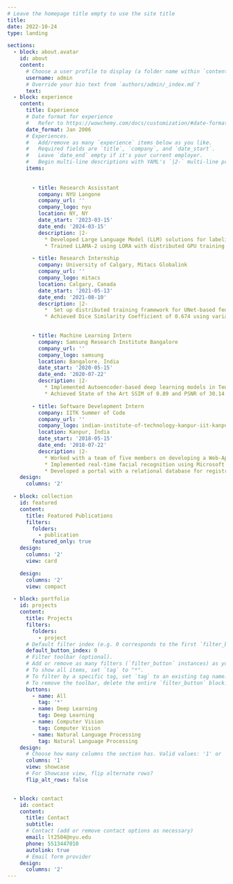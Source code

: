 ```yaml
---
# Leave the homepage title empty to use the site title
title:
date: 2022-10-24
type: landing

sections:
  - block: about.avatar
    id: about
    content:
      # Choose a user profile to display (a folder name within `content/authors/`)
      username: admin
      # Override your bio text from `authors/admin/_index.md`?
      text:
  - block: experience
    content:
      title: Experience
      # Date format for experience
      #   Refer to https://wowchemy.com/docs/customization/#date-format
      date_format: Jan 2006
      # Experiences.
      #   Add/remove as many `experience` items below as you like.
      #   Required fields are `title`, `company`, and `date_start`.
      #   Leave `date_end` empty if it's your current employer.
      #   Begin multi-line descriptions with YAML's `|2-` multi-line prefix.
      items:
       
          
        - title: Research Assisstant
          company: NYU Langone
          company_url: ''
          company_logo: nyu
          location: NY, NY
          date_start: '2023-03-15'
          date_end: '2024-03-15'
          description: |2-
            * Developed Large Language Model (LLM) solutions for labeling medical reports with labels along with explanations
            * Trained LLAMA-2 using LORA with distributed GPU training in PyTorch to improve Macro F1 score to 0.89

        - title: Research Internship
          company: University of Calgary, Mitacs Globalink 
          company_url: ''
          company_logo: mitacs
          location: Calgary, Canada
          date_start: '2021-05-13'
          date_end: '2021-08-10'
          description: |2-
            *  Set up distributed training framework for UNet-based federated learning models in brain tumor segmentation
            * Achieved Dice Similarity Coefficient of 0.674 using variable local tuning of client parameters implemented in PyTorch

         
        - title: Machine Learning Intern
          company: Samsung Research Institute Bangalore
          company_url: ''
          company_logo: samsung
          location: Bangalore, India
          date_start: '2020-05-15'
          date_end: '2020-07-22'
          description: |2-
            * Implemented Autoencoder-based deep learning models in TensorFlow for denoising grainy, low-light videos
            * Achieved State of the Art SSIM of 0.89 and PSNR of 30.14 in high-quality video generation using perceptual loss

        - title: Software Development Intern
          company: IITK Summer of Code
          company_url: ''
          company_logo: indian-institute-of-technology-kanpur-iit-kanpur9273
          location: Kanpur, India
          date_start: '2018-05-15'
          date_end: '2018-07-22'
          description: |2-
            * Worked with a team of five members on developing a Web-App for taking attendance using facial recognition
            * Implemented real-time facial recognition using Microsoft Azure Face API and OpenCV
            * Developed a portal with a relational database for registration and viewing attendance using Django and added email support for notifications
    design:
      columns: '2'

  - block: collection
    id: featured
    content:
      title: Featured Publications
      filters:
        folders:
          - publication
        featured_only: true
    design:
      columns: '2'
      view: card

    design:
      columns: '2'
      view: compact

  - block: portfolio
    id: projects
    content:
      title: Projects
      filters:
        folders:
          - project
      # Default filter index (e.g. 0 corresponds to the first `filter_button` instance below).
      default_button_index: 0
      # Filter toolbar (optional).
      # Add or remove as many filters (`filter_button` instances) as you like.
      # To show all items, set `tag` to "*".
      # To filter by a specific tag, set `tag` to an existing tag name.
      # To remove the toolbar, delete the entire `filter_button` block.
      buttons:
        - name: All
          tag: '*'
        - name: Deep Learning
          tag: Deep Learning
        - name: Computer Vision
          tag: Computer Vision
        - name: Natural Language Processing
          tag: Natural Language Processing
    design:
      # Choose how many columns the section has. Valid values: '1' or '2'.
      columns: '1'
      view: showcase
      # For Showcase view, flip alternate rows?
      flip_alt_rows: false


  - block: contact
    id: contact
    content:
      title: Contact
      subtitle:
      # Contact (add or remove contact options as necessary)
      email: lt2504@nyu.edu
      phone: 5513447010
      autolink: true
      # Email form provider
    design:
      columns: '2'
---
```

